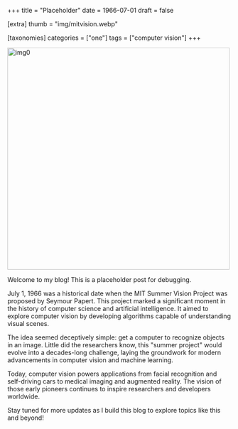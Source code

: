 +++
title = "Placeholder"
date = 1966-07-01
draft = false

[extra]
thumb = "img/mitvision.webp"

[taxonomies]
categories = ["one"]
tags = ["computer vision"]
+++

<img src="/img/mitvision.webp" alt="img0" width="500"/>

Welcome to my blog! This is a placeholder post for debugging.

July 1, 1966 was a historical date when the MIT Summer Vision Project was proposed by Seymour Papert. This project marked a significant moment in the history of computer science and artificial intelligence. It aimed to explore computer vision by developing algorithms capable of understanding visual scenes.

The idea seemed deceptively simple: get a computer to recognize objects in an image. Little did the researchers know, this "summer project" would evolve into a decades-long challenge, laying the groundwork for modern advancements in computer vision and machine learning.

Today, computer vision powers applications from facial recognition and self-driving cars to medical imaging and augmented reality. The vision of those early pioneers continues to inspire researchers and developers worldwide.

Stay tuned for more updates as I build this blog to explore topics like this and beyond!